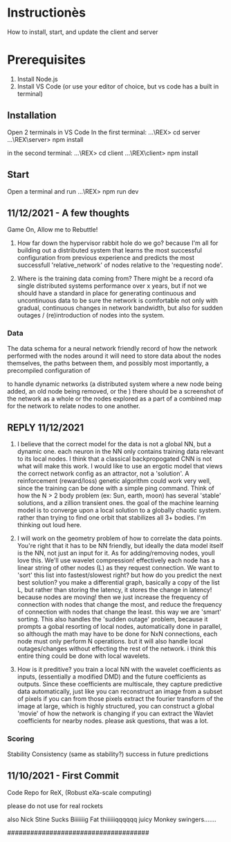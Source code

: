 # Instructionès
How to install, start, and update the client and server
# Prerequisites
1. Install Node.js
2. Install VS Code (or use your editor of choice, but vs code has a built in terminal)

## Installation
Open 2 terminals in VS Code
In the first terminal:
...\REX> cd server
...\REX\server> npm install

in the second terminal:
...\REX> cd client
...\REX\client> npm install

## Start
Open a terminal and run
...\REX> npm run dev

## 11/12/2021 - A few thoughts
Game On, Allow me to Rebuttle!

1. How far down the hypervisor rabbit hole do we go? because I'm all for building out a distributed system that learns the most successful configuration from previous experience and predicts the most successfull 'relative_network' of nodes relative to the 'requesting node'.

2. Where is the training data coming from? There might be a record ofa single distributed systems performance over x years, but if not we should have a standard in place for generating continuous and uncontinuous data to be sure the network is comfortable not only with gradual, continuous changes in network bandwidth, but also for sudden outages / (re)introduction of nodes into the system.

### Data
The data schema for a neural network friendly record of how the network performed with the nodes around it will need to store data about the nodes themselves, the paths between them, and possibly most importantly, a precompiled configuration of

to handle dynamic networks (a distributed system where a new node being added, an old node being removed, or the ) there should be a screenshot of the network as a whole or the nodes explored as a part of a combined map for the network to relate nodes to one another.


## REPLY 11/12/2021
1. I believe that the correct model for the data is not a global NN, but a dynamic one. each neuron in the NN only contains training data relevant to its local nodes. I think that a classical backpropogated CNN is not what will make this work. I would like to use an ergotic model that views the correct network config as an attractor, not a 'solution'. A reinforcement (reward/loss) genetic algorithm could work very well, since the training can be done with a simple ping command. Think of how the N > 2 body problem (ex: Sun, earth, moon) has several 'stable' solutions, and a zillion transient ones. the goal of the machine learning model is to converge upon a local solution to a globally chaotic system. rather than trying to find one orbit that stabilizes all 3+ bodies. I'm thinking out loud here.  

2. I will work on the geometry problem of how to correlate the data points. You're right that it has to be NN friendly, but ideally the data model itself is the NN, not just an input for it. As for adding/removing nodes, youll love this. We'll use wavelet compression! effectively each node has a linear string of other nodes (L) as they request connection. We want to 'sort' this list into fastest/slowest right? but how do you predict the next best solution? you make a differential graph, basically a copy of the list L, but rather than storing the latency, it stores the change in latency! because nodes are moving! then we just increase the frequency of connection with nodes that change the most, and reduce the frequency of connection with nodes that change the least. this way we are 'smart' sorting. This also handles the 'sudden outage' problem, because it prompts a gobal resorting of local nodes, automatically done in parallel, so although the math may have to be done for NxN connections, each node must only perform N operations. but it will also handle local outages/changes without effecting the rest of the network. i think this entire thing could be done with local wavelets.

3. How is it preditive? you train a local NN with the wavelet coefficients as inputs, (essentially a modified DMD) and the future coefficients as outputs. Since these coefficients are multiscale, they capture predictive data automatically, just like you can reconstruct an image from a subset of pixels if you can from those pixels extract the fourier transform of the image at large, which is highly structured, you can construct a global 'movie' of how the network is changing if you can extract the Wavlet coefficients for nearby nodes. please ask questions, that was a lot. 

### Scoring
Stability
Consistency (same as stability?)
success in future predictions

## 11/10/2021 - First Commit
Code Repo for ReX, (Robust eXa-scale computing)

please do not use for real rockets

also Nick Stine  Sucks Biiiiiiig Fat thiiiiiiqqqqqq juicy Monkey swingers.......

#####################################
